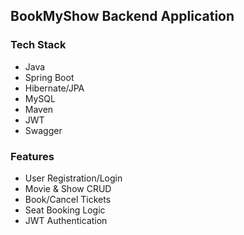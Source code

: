 ## BookMyShow Backend Application

### Tech Stack
- Java
- Spring Boot
- Hibernate/JPA
- MySQL
- Maven
- JWT
- Swagger

### Features
- User Registration/Login
- Movie & Show CRUD
- Book/Cancel Tickets
- Seat Booking Logic
- JWT Authentication
